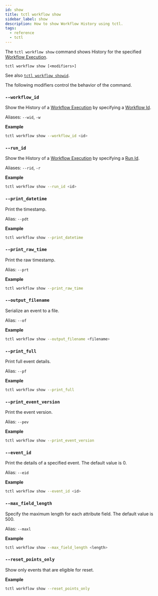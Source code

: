 ```yaml
---
id: show
title: tctl workflow show
sidebar_label: show
description: How to show Workflow History using tctl.
tags:
  - reference
  - tctl
---
```


The `tctl workflow show` command shows History for the specified [Workflow Execution](/docs/concepts/what-is-a-workflow-execution).

`tctl workflow show [<modifiers>]`

See also [`tctl workflow showid`](/docs/tctl/workflow/showid).

The following modifiers control the behavior of the command.

### `--workflow_id`

Show the History of a [Workflow Execution](/docs/concepts/what-is-a-workflow-execution) by specifying a [Workflow Id](/docs/concepts/what-is-a-workflow-id).

Aliases: `--wid`, `-w`

**Example**

```bash
tctl workflow show --workflow_id <id>
```

### `--run_id`

Show the History of a [Workflow Execution](/docs/concepts/what-is-a-workflow-execution) by specifying a [Run Id](/docs/concepts/what-is-a-run-id).

Aliases: `--rid`, `-r`

**Example**

```bash
tctl workflow show --run_id <id>
```

### `--print_datetime`

Print the timestamp.

Alias: `--pdt`

**Example**

```bash
tctl workflow show --print_datetime
```

### `--print_raw_time`

Print the raw timestamp.

Alias: `--prt`

**Example**

```bash
tctl workflow show --print_raw_time
```

### `--output_filename`

Serialize an event to a file.

Alias: `--of`

**Example**

```bash
tctl workflow show --output_filename <filename>
```

### `--print_full`

Print full event details.

Alias: `--pf`

**Example**

```bash
tctl workflow show --print_full
```

### `--print_event_version`

Print the event version.

Alias: `--pev`

**Example**

```bash
tctl workflow show --print_event_version
```

### `--event_id`

Print the details of a specified event.
The default value is 0.

Alias: `--eid`

**Example**

```bash
tctl workflow show --event_id <id>
```

### `--max_field_length`

Specify the maximum length for each attribute field.
The default value is 500.

Alias: `--maxl`

**Example**

```bash
tctl workflow show --max_field_length <length>
```

### `--reset_points_only`

Show only events that are eligible for reset.

**Example**

```bash
tctl workflow show --reset_points_only
```
